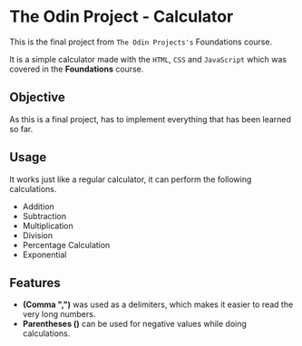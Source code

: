 # The Odin Project - Calculator

This is the final project from `The Odin Projects's` Foundations course.

It is a simple calculator made with the `HTML`, `CSS` and `JavaScript` which was covered in the **Foundations** course.

## Objective

As this is a final project, has to implement everything that has been learned so far.

## Usage

It works just like a regular calculator, it can perform the following calculations.

 - Addition
 - Subtraction
 - Multiplication
 - Division
 - Percentage Calculation
 - Exponential

## Features

- **(Comma ",")** was used as a delimiters, which makes it easier to read the very long numbers.
- **Parentheses ()** can be used for negative values while doing calculations.

